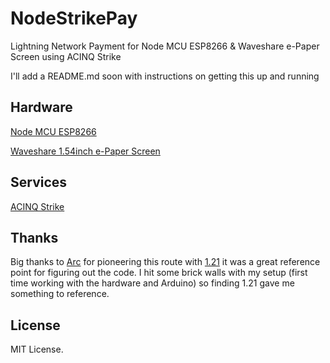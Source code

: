 # NodeStrikePay
Lightning Network Payment for Node MCU ESP8266 & Waveshare e-Paper Screen using ACINQ Strike

I'll add a README.md soon with instructions on getting this up and running

## Hardware
[Node MCU ESP8266](https://www.nodemcu.com/index_en.html)

[Waveshare 1.54inch e-Paper Screen](https://www.waveshare.com/1.54inch-e-paper-module.htm)

## Services
[ACINQ Strike](https://strike.acinq.co/)

## Thanks 

Big thanks to [Arc](https://github.com/arcbtc) for pioneering this route with [1.21](https://github.com/arcbtc/1.21) it was a great reference point for figuring out the code. I hit some brick walls with my setup (first time working with the hardware and Arduino) so finding 1.21 gave me something to reference.

## License

MIT License.
